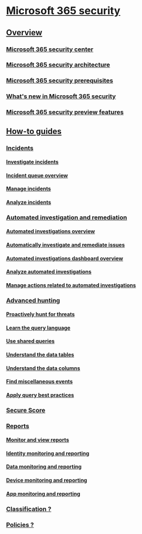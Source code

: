 # [Microsoft 365 security](index.md)

## [Overview]()
### [Microsoft 365 security center](overview-security-center.md)
### [Microsoft 365 security architecture](mpt-architecture.md)
### [Microsoft 365 security prerequisites](mtp-prerequisites.md)
### [What's new in Microsoft 365 security](mtp-whats-new.md)
### [Microsoft 365 security preview features](mtp-preview.md)

## [How-to guides]()
### [Incidents]()
#### [Investigate incidents](investigate-incidents.md)
#### [Incident queue overview](incident-queue-overview.md)
#### [Manage incidents](manage-incidents.md)
#### [Analyze incidents](analyze-incidents.md)

### [Automated investigation and remediation]()
#### [Automated investigations overview](autoir-overview.md)
#### [Automatically investigate and remediate issues](mtp-autoir.md)
#### [Automated investigations dashboard overview](autoir-dashboard-overview.md)
#### [Analyze automated investigations](analyze-autoir.md)
#### [Manage actions related to automated investigations](autoir-actions.md)

### [Advanced hunting]()
#### [Proactively hunt for threats](advanced-hunting.md)
#### [Learn the query language](advanced-hunting-language-overview.md)
#### [Use shared queries](advanced-hunting-shared-queries.md)
#### [Understand the data tables](advanced-hunting-schema-tables.md)
#### [Understand the data columns](advanced-hunting-column-reference.md)
#### [Find miscellaneous events](advanced-hunting-misc-events.md)
#### [Apply query best practices](advanced-hunting-best-practices.md)

### [Secure Score](microsoft-secure-score.md)

### [Reports]()
#### [Monitor and view reports](monitoring-and-reporting.md)
#### [Identity monitoring and reporting](monitor-and-report-identities.md)
#### [Data monitoring and reporting](monitor-data.md)
#### [Device monitoring and reporting](monitor-devices.md)
#### [App monitoring and reporting](monitor-apps.md)

### [Classification ?](https://docs.microsoft.com/office365/securitycompliance/labels?redirectSourcePath=%252farticle%252faf398293-c69d-465e-a249-d74561552d30)

### [Policies ?](https://support.office.com/article/create-and-apply-information-management-policies-eb501fe9-2ef6-4150-945a-65a6451ee9e9?ui=en-US&rs=en-US&ad=US)

























